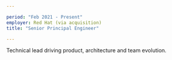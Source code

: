 ```yaml
---

period: "Feb 2021 - Present"
employer: Red Hat (via acquisition)
title: "Senior Principal Engineer"

---
```


Technical lead driving product, architecture and team evolution.